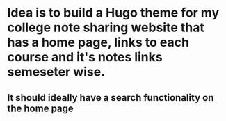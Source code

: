 # Idea is to build a Hugo theme for my college note sharing website that has a home page, links to each course and it's notes links semeseter wise.
## It should ideally have a search functionality on the home page
